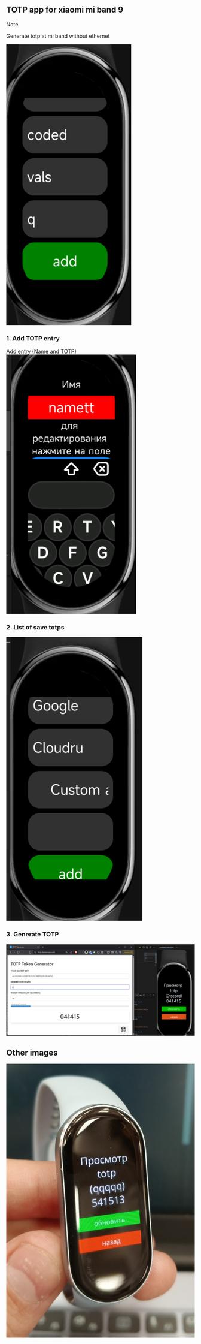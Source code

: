 ## TOTP app for xiaomi mi band 9

> [!NOTE] 
> Generate totp at mi band without ethernet

![alt text](images/image.png)

### 1. Add TOTP entry

Add entry (Name and TOTP)
![alt text](images/image-1.png)


### 2. List of save totps
![alt text](images/image-2.png)


### 3. Generate TOTP
![alt text](images/image-3.png)


## Other images
![alt text](images/image-4.png)